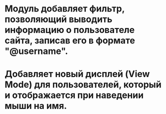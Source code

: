 # Модуль добавляет фильтр, позволяющий выводить информацию о пользователе сайта, записав его в формате "@username".

# Добавляет новый дисплей (View Mode) для пользователей, который и отображается при наведении мыши на имя.
